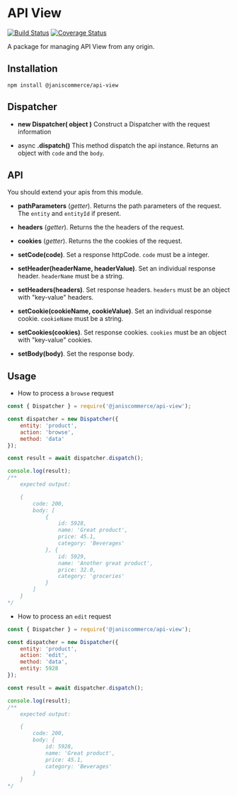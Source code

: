 # API View

[![Build Status](https://travis-ci.org/janis-commerce/api-view.svg?branch=master)](https://travis-ci.org/janis-commerce/api-view)
[![Coverage Status](https://coveralls.io/repos/github/janis-commerce/api-view/badge.svg?branch=master)](https://coveralls.io/github/janis-commerce/api-view?branch=master)

A package for managing API View from any origin.

## Installation

```
npm install @janiscommerce/api-view
```

## Dispatcher
* **new Dispatcher( object )**
Construct a Dispatcher with the request information

* async **.dispatch()**
This method dispatch the api instance.
Returns an object with `code` and the `body`.

## API
You should extend your apis from this module.

* **pathParameters** (*getter*). Returns the path parameters of the request. The `entity` and `entityId` if present.

* **headers** (*getter*). Returns the the headers of the request.

* **cookies** (*getter*). Returns the the cookies of the request.

* **setCode(code)**. Set a response httpCode. `code` must be a integer.

* **setHeader(headerName, headerValue)**. Set an individual response header. `headerName` must be a string.

* **setHeaders(headers)**. Set response headers. `headers` must be an object with "key-value" headers.

* **setCookie(cookieName, cookieValue)**. Set an individual response cookie. `cookieName` must be a string.

* **setCookies(cookies)**. Set response cookies. `cookies` must be an object with "key-value" cookies.

* **setBody(body)**. Set the response body.

## Usage

* How to process a `browse` request

```js
const { Dispatcher } = require('@janiscommerce/api-view');

const dispatcher = new Dispatcher({
	entity: 'product',
	action: 'browse',
	method: 'data'
});

const result = await dispatcher.dispatch();

console.log(result);
/**
	expected output:

	{
		code: 200,
		body: [
			{
				id: 5928,
				name: 'Great product',
				price: 45.1,
				category: 'Beverages'
			}, {
				id: 5929,
				name: 'Another great product',
				price: 32.0,
				category: 'groceries'
			}
		]
	}
*/
```

* How to process an `edit` request

```js
const { Dispatcher } = require('@janiscommerce/api-view');

const dispatcher = new Dispatcher({
	entity: 'product',
	action: 'edit',
	method: 'data',
	entity: 5928
});

const result = await dispatcher.dispatch();

console.log(result);
/**
	expected output:

	{
		code: 200,
		body: {
			id: 5928,
			name: 'Great product',
			price: 45.1,
			category: 'Beverages'
		}
	}
*/
```
